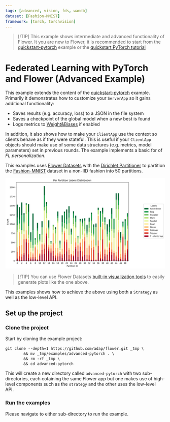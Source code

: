 ```yaml
---
tags: [advanced, vision, fds, wandb]
dataset: [Fashion-MNIST]
framework: [torch, torchvision]
---
```


> \[!TIP\]
> This example shows intermediate and advanced functionality of Flower. It you are new to Flower, it is recommended to start from the [quickstart-pytorch](https://github.com/adap/flower/tree/main/examples/quickstart-pytorch) example or the [quickstart PyTorch tutorial](https://flower.ai/docs/framework/tutorial-quickstart-pytorch.html)

# Federated Learning with PyTorch and Flower (Advanced Example)

This example extends the content of the [quickstart-pytorch](https://github.com/adap/flower/tree/main/examples/quickstart-pytorch) example. Primarily it demonstrates how to customize your `ServerApp` so it gains additional functionality:

- Saves results (e.g. accuracy, loss) to a JSON in the file system
- Saves a checkpoint of the global model when a new best is found
- Logs metrics to [Weight&Biases](<>) if enabled

In addition, it also shows how to make your `ClientApp` use the context so clients behave as if they were stateful. This is useful if your `ClientApp` objects should make use of some data structures (e.g. metrics, model parameters) set in previous rounds. The example implements a basic for of _FL personalization_.

This examples uses [Flower Datasets](https://flower.ai/docs/datasets/) with the [Dirichlet Partitioner](https://flower.ai/docs/datasets/ref-api/flwr_datasets.partitioner.DirichletPartitioner.html#flwr_datasets.partitioner.DirichletPartitioner) to partition the [Fashion-MNIST](https://huggingface.co/datasets/zalando-datasets/fashion_mnist) dataset in a non-IID fashion into 50 partitions.

![](_static/fmnist_50_lda.png)

> \[!TIP\]
> You can use Flower Datasets [built-in visualization tools](https://flower.ai/docs/datasets/tutorial-visualize-label-distribution.html) to easily generate plots like the one above.

This examples shows how to achieve the above using both a `Strategy` as well as the low-level API.

## Set up the project

### Clone the project

Start by cloning the example project:

```shell
git clone --depth=1 https://github.com/adap/flower.git _tmp \
        && mv _tmp/examples/advanced-pytorch . \
        && rm -rf _tmp \
        && cd advanced-pytorch
```

This will create a new directory called `advanced-pytorch` with two sub-directories, each cotaining the same Flower app but one makes use of high-level components such as the `strategy` and the other uses the low-level API.

### Run the examples

Please navigate to either sub-directory to run the example.
